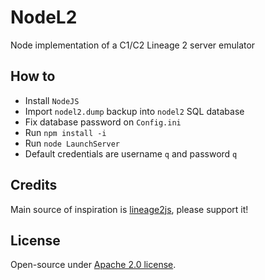 # NodeL2
Node implementation of a C1/C2 Lineage 2 server emulator

<h2>How to</h2>

* Install `NodeJS`
* Import `nodel2.dump` backup into `nodel2` SQL database
* Fix database password on `Config.ini`
* Run `npm install -i`
* Run `node LaunchServer`
* Default credentials are username `q` and password `q`

<h2>Credits</h2>

Main source of inspiration is <a href="https://github.com/lineage2js/lineage2js">lineage2js</a>, please support it!

<h2>License</h2>

Open-source under [Apache 2.0 license](https://www.apache.org/licenses/LICENSE-2.0).

